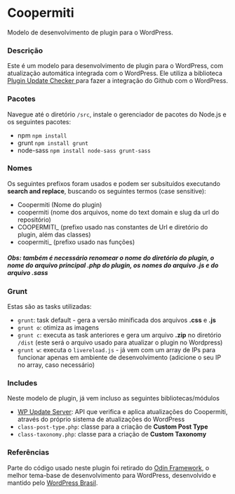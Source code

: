 # Coopermiti

Modelo de desenvolvimento de plugin para o WordPress.

### Descrição

Este é um modelo para desenvolvimento de plugin para o WordPress, com atualização automática integrada com o WordPress. Ele utiliza a biblioteca [Plugin Update Checker
](https://github.com/YahnisElsts/plugin-update-checker) para fazer a integração do Github com o WordPress.

### Pacotes

Navegue até o diretório `/src`, instale o gerenciador de pacotes do Node.js e os seguintes pacotes:

- npm `npm install`
- grunt `npm install grunt`
- node-sass `npm install node-sass grunt-sass`

### Nomes

Os seguintes prefixos foram usados e podem ser subsituídos executando **search and replace**, buscando os seguintes termos (case sensitive):

- Coopermiti (Nome do plugin)
- coopermiti (nome dos arquivos, nome do text domain e slug da url do repositório)
- COOPERMITI_ (prefixo usado nas constantes de Url e diretório do plugin, além das classes)
- coopermiti_ (prefixo usado nas funções)

##### Obs: também é necessário renomear o nome do diretório do plugin, o nome do arquivo principal .php do plugin, os nomes do arquivo .js e do arquivo .sass

### Grunt

Estas são as tasks utilizadas:

- `grunt`: task default - gera a versão minificada dos arquivos **.css** e **.js**
- `grunt o`: otimiza as imagens
- `grunt c`: executa as task anteriores e gera um arquivo **.zip** no diretório `/dist` (este será o arquivo usado para atualizar o plugin no Wordpress)
- `grunt w`: executa o `livereload.js` - já vem com um array de IPs para funcionar apenas em ambiente de desenvolvimento (adicione o seu IP no array, caso necessário)

### Includes

Neste modelo de plugin, já vem incluso as seguintes bibliotecas/módulos

- [WP Update Server](https://github.com/YahnisElsts/wp-update-server): API que verifica e aplica atualizações do Coopermiti, através do próprio sistema de atualizações do WordPress
- `class-post-type.php`: classe para a criação de **Custom Post Type**
- `class-taxonomy.php`: classe para a criação de **Custom Taxonomy**

### Referências

Parte do código usado neste plugin foi retirado do [Odin Framework](https://github.com/wpbrasil/odin), o melhor tema-base de desenvolvimento para WordPress, desenvolvido e mantido pelo [WordPress Brasil](https://www.facebook.com/groups/wordpress.brasil).